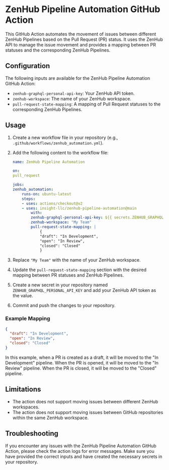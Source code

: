 # ZenHub Pipeline Automation GitHub Action

This GitHub Action automates the movement of issues between different ZenHub Pipelines based on the Pull Request (PR) status. It uses the ZenHub API to manage the issue movement and provides a mapping between PR statuses and the corresponding ZenHub Pipelines.

## Configuration

The following inputs are available for the ZenHub Pipeline Automation GitHub Action:

- `zenhub-graphql-personal-api-key`: Your ZenHub API token.
- `zenhub-workspace`: The name of your ZenHub workspace.
- `pull-request-state-mapping`: A mapping of Pull Request statuses to the corresponding ZenHub Pipelines.

## Usage

1. Create a new workflow file in your repository (e.g., `.github/workflows/zenhub_automation.yml`).
2. Add the following content to the workflow file:

    ```yaml
    name: ZenHub Pipeline Automation

    on:
    pull_request

    jobs:
    zenhub_automation:
        runs-on: ubuntu-latest
        steps:
        - uses: actions/checkout@v2
        - uses: insight-llc/zenhub-pipeline-automation@main
            with:
            zenhub-graphql-personal-api-key: ${{ secrets.ZENHUB_GRAPHQL_PERSONAL_API_KEY }}
            zenhub-workspace: "My Team"
            pull-request-state-mapping: |
                {
                "draft": "In Development",
                "open": "In Review",
                "closed": "Closed"
                }
    ```

3. Replace `"My Team"` with the name of your ZenHub workspace.
4. Update the `pull-request-state-mapping` section with the desired mapping between PR statuses and ZenHub Pipelines.
5. Create a new secret in your repository named `ZENHUB_GRAPHQL_PERSONAL_API_KEY` and add your ZenHub API token as the value.
6. Commit and push the changes to your repository.

### Example Mapping

```json
{
  "draft": "In Development",
  "open": "In Review",
  "closed": "Closed"
}
```

In this example, when a PR is created as a draft, it will be moved to the "In Development" pipeline. When the PR is opened, it will be moved to the "In Review" pipeline. When the PR is closed, it will be moved to the "Closed" pipeline.

## Limitations

- The action does not support moving issues between different ZenHub workspaces.
- The action does not support moving issues between GitHub repositories within the same ZenHub workspace.

## Troubleshooting

If you encounter any issues with the ZenHub Pipeline Automation GitHub Action, please check the action logs for error messages. Make sure you have provided the correct inputs and have created the necessary secrets in your repository.
